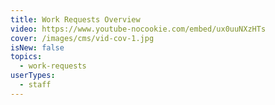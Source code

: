 ```yaml
---
title: Work Requests Overview
video: https://www.youtube-nocookie.com/embed/ux0uuNXzHTs
cover: /images/cms/vid-cov-1.jpg
isNew: false
topics:
  - work-requests
userTypes:
  - staff
---
```

